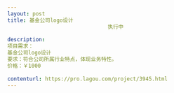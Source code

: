 ```yaml
---                
layout: post       
title: 基金公司logo设计
                                执行中
           
description: 
项目需求：
基金公司logo设计
要求：符合公司所属行业特点，体现业务特性。
价格：￥1000
     
contenturl: https://pro.lagou.com/project/3945.html      
---                 
```

